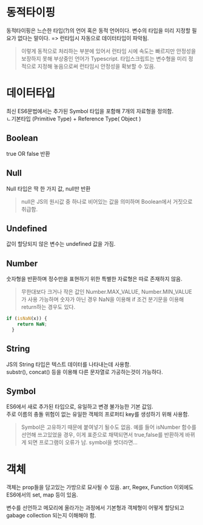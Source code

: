 ﻿---  
toc: true
toc_label: "Data-type"
toc_icon: "cog"

categories:
  - Javascript
tags:
  - Javascript 핵심 개념 알아보기 - JS Flow
  - Javascript
  - 
---  
# 동적타이핑  

동적타이핑은 느슨한 타입(?)의 언어 혹은 동적 언어이다. 변수의 타입을 미리 지정할 필요가 없다는 말이다. => 런타임시 자동으로 데이터타입이 파악됨.  
> 이렇게 동적으로 처리하는 부분에 있어서 런타임 시에 속도는 빠르지만 안정성을 보장하지 못해 부상중인 언어가 Typescript. 타입스크립트는 변수형을 미리 정적으로 지정해 놓음으로써 런타임시 안정성을 확보할 수 있음.  

# 데이터타입  
최신 ES6문법에서는 추가된 Symbol 타입을 포함해 7개의 자료형을 정의함.  
ㄴ기본타입 (Primitive Type) + Reference Type( Object )  

## Boolean
true OR false 반환

## Null
Null 타입은 딱 한 가지 값, null만 반환   
> null은 JS의 원시값 중 하나로 비어있는 값을 의미하며 Boolean에서 거짓으로 취급함.  
  
## Undefined  
값이 할당되지 않은 변수는 undefined 값을 가짐.  

## Number  
숫자형을 반환하며 정수만을 표현하기 위한 특별한 자료형은 따로 존재하지 않음.  
> 무한대보다 크거나 작은 값인 Number.MAX_VALUE, Number.MIN_VALUE 가 사용 가능하며 숫자가 아닌 경우 NaN을 이용해 if 조건 분기문을 이용해 return하는 경우도 있다.   
```javascript  
if (isNaN(x)) {  
    return NaN;  
  }  
```  

## String  
JS의 String 타입은 텍스트 데이터를 나타내는데 사용함.  
substr(), concat() 등을 이용해 다른 문자열로 가공하는것이 가능하다.   

## Symbol  
ES6에서 새로 추가된 타입으로, 유일하고 변경 불가능한 기본 값임.  
주로 이름의 충돌 위험이 없는 유일한 객체의 프로퍼티 key를 생성하기 위해 사용함.  
> Symbol은 고유하기 때문에 붙여넣기 될수도 없음. 예를 들어 isNumber 함수를 선언해 쓰고있었을 경우, 이게 표준으로 채택되면서 true,false를 반환하게 바뀌게 되면 프로그램이 오류가 남. symbol을 썻더라면...  

# 객체  
객체는 prop들을 담고있는 가방으로 묘사될 수 있음.  arr, Regex, Function 이외에도 ES6에서의 set, map 등이 있음.  

변수를 선언하고 메모리에 올라가는 과정에서 기본형과 객체형이 어떻게 할당되고 gabage collection 되는지 이해해야 함.  



